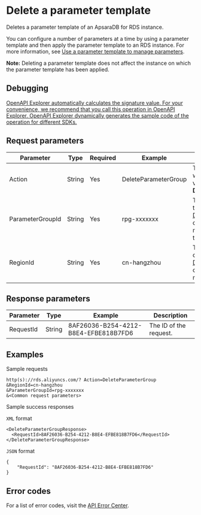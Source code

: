 # Delete a parameter template

Deletes a parameter template of an ApsaraDB for RDS instance.

You can configure a number of parameters at a time by using a parameter template and then apply the parameter template to an RDS instance. For more information, see [Use a parameter template to manage parameters](~~130565~~).

**Note:** Deleting a parameter template does not affect the instance on which the parameter template has been applied.

## Debugging

[OpenAPI Explorer automatically calculates the signature value. For your convenience, we recommend that you call this operation in OpenAPI Explorer. OpenAPI Explorer dynamically generates the sample code of the operation for different SDKs.](https://api.aliyun.com/#product=Rds&api=DeleteParameterGroup&type=RPC&version=2014-08-15)

## Request parameters

|Parameter|Type|Required|Example|Description|
|---------|----|--------|-------|-----------|
|Action|String|Yes|DeleteParameterGroup|The operation that you want to perform. Set the value to **DeleteParameterGroup**. |
|ParameterGroupId|String|Yes|rpg-xxxxxxx|The ID of the parameter template. You can call the [DescribeParameterGroups](~~144491~~) operation to query the most recent parameter templates. |
|RegionId|String|Yes|cn-hangzhou|The ID of the region. You can call the [DescribeRegions](~~26243~~) operation to query the most recent region list. |

## Response parameters

|Parameter|Type|Example|Description|
|---------|----|-------|-----------|
|RequestId|String|8AF26036-B254-4212-B8E4-EFBE818B7FD6|The ID of the request. |

## Examples

Sample requests

```
http(s)://rds.aliyuncs.com/? Action=DeleteParameterGroup
&RegionId=cn-hangzhou
&ParameterGroupId=rpg-xxxxxxx
&<Common request parameters>
```

Sample success responses

`XML` format

```
<DeleteParameterGroupResponse>
  <RequestId>8AF26036-B254-4212-B8E4-EFBE818B7FD6</RequestId>
</DeleteParameterGroupResponse>
```

`JSON` format

```
{
	"RequestId": "8AF26036-B254-4212-B8E4-EFBE818B7FD6"
}
```

## Error codes

For a list of error codes, visit the [API Error Center](https://error-center.alibabacloud.com/status/product/Rds).

